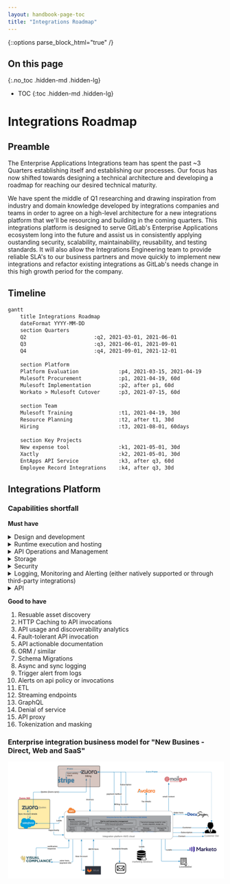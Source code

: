 ```yaml
---
layout: handbook-page-toc
title: "Integrations Roadmap"
---
```


<link rel="stylesheet" type="text/css" href="/stylesheets/biztech.css" />

<style>
#capabilities-table td.bg-green {
    background-color: #059669;
    color: white;
}

#capabilities-table td.bg-red {
    background-color: #DC2626;
    color: white;
}

#capabilities-table td.bg-yellow {
    background-color: #FCD34D;
}

table > tbody > tr > td {
    padding-top: 2px;
    padding-bottom: 2px;
}
</style>

{::options parse_block_html="true" /}

## On this page
{:.no_toc .hidden-md .hidden-lg}

- TOC
{:toc .hidden-md .hidden-lg}

# Integrations Roadmap
## Preamble
The Enterprise Applications Integrations team has spent the past ~3 Quarters establishing itself and establishing our processes. 
Our focus has now shifted towards designing a technical architecture and developing a roadmap for reaching our desired technical maturity.

We have spent the middle of Q1 researching and drawing inspiration from industry and domain knowledge developed by integrations companies and teams in order
to agree on a high-level architecture for a new integrations platform that we'll be resourcing and building in the coming quarters.
This integrations platform is designed to serve GitLab's Enterprise Applications ecosystem long into the future and assist us in consistently applying oustanding security, scalability, maintainability, reusability, and testing standards. It will also allow the Integrations Engineering team to provide reliable SLA's to our business partners and move quickly to implement new integrations and refactor existing integrations as GitLab's needs change in this high growth period for the company.

## Timeline

<div class="x-scrollable">
<div style="width: 1600px;">

```mermaid
gantt
    title Integrations Roadmap
    dateFormat YYYY-MM-DD
    section Quarters
    Q2                      :q2, 2021-03-01, 2021-06-01
    Q3                      :q3, 2021-06-01, 2021-09-01
    Q4                      :q4, 2021-09-01, 2021-12-01

    section Platform
    Platform Evaluation             :p4, 2021-03-15, 2021-04-19
    Mulesoft Procurement            :p1, 2021-04-19, 60d
    Mulesoft Implementation         :p2, after p1, 60d
    Workato > Mulesoft Cutover      :p3, 2021-07-15, 60d

    section Team
    Mulesoft Training               :t1, 2021-04-19, 30d
    Resource Planning               :t2, after t1, 30d
    Hiring                          :t3, 2021-08-01, 60days

    section Key Projects
    New expense tool                :k1, 2021-05-01, 30d
    Xactly                          :k2, 2021-05-01, 30d
    EntApps API Service             :k3, after q3, 60d
    Employee Record Integrations    :k4, after q3, 30d
```
</div>
</div>

## Integrations Platform

### Capabilities shortfall
**Must have**

<details>
<summary markdown="span">Design and development</summary>

1. Bulk data processing
2. API specification design
3. API Testing, Simulation and Mocking
4. Automated Build Pipeline (CI/CD pipeline)
5. Support event driven arch
6. API data model - Enterprise(Canonical) and Bounded Context (Business)
7. Custom coding
8. Async and batch processing
</details>

<details>
<summary markdown="span">Runtime execution and hosting</summary>

1. Runtime high availability
2. Cloud hosting
</details>

<details>
<summary markdown="span">API Operations and Management</summary>

1. API Versioning
2. Runtime analytics and monitoring
3. API Policy configuration and management
4. API client credentials management
</details>

<details>
<summary markdown="span">Storage</summary>

1. Support for RDBMS and Data Lakes (Snowflake)
2. Supports blob storage (S3 / Google Storage)
3. FTP and SFTP (Client and server)
</details>

<details>
<summary markdown="span">Security</summary>

1. Encrypting data at rest and in transit
2. Secret Management
3. Supported protocols should include HTTPS, TLS, SFTP, SMTP/S, IPSec
4. User roles and responsibilities
5. API gateway
</details>

<details>
<summary markdown="span">Logging, Monitoring and Alerting (either natively supported or through third-party integrations)</summary>

<details>
<summary markdown="span">Logging</summary>

1. Different logs level
2. Authentication/Authorization: OAuth, IP-based access control
3. Log search and retention
4. Correlation ID and request tracing
</details>

<details>
<summary markdown="span">Monitoring Dashboards</summary>

1. Traffic metrics
2. SSO
</details>
</details>

<details>
<summary markdown="span">API</summary>

1. Data transformations - built in functions
2. Flexible webhooks
3. REST and SOAP
4. Polling
5. Transaction management

<details>
<summary markdown="span">API security</summary>

<details>
<summary markdown="span">API Policies</summary>

1. Client ID enforcement
2. Authentication/Authorization: OAuth, IP-based access control
3. Cross-Origin Resource Sharing Control
4. Payload threat protection
</details>
<details>
<summary markdown="span">Quality of Service(QoS)</summary>

1. Rate limiting
2. Spike Control
3. Custom policy configuartions
</details>
</details>
</details>

**Good to have**
 1. Resuable asset discovery
 2. HTTP Caching to API invocations
 3. API usage and discoverability analytics
 4. Fault-tolerant API invocation
 5. API actionable documentation
 6. ORM / similar
 7. Schema Migrations
 8. Async and sync logging
 9. Trigger alert from logs
 10. Alerts on api policy or invocations
 11. ETL
 12. Streaming endpoints
 13. GraphQL
 14. Denial of service
 15. API proxy
 16. Tokenization and masking


### Enterprise integration business model for "New Busines - Direct, Web and SaaS"
![Enterprise integration business model for New Busines - Direct, Web and SaaS](images/new_business_integration_landscape_arch.png)
